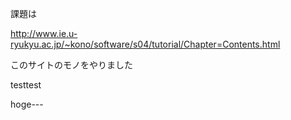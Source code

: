 課題は  

http://www.ie.u-ryukyu.ac.jp/~kono/software/s04/tutorial/Chapter=Contents.html  

このサイトのモノをやりました 

testtest

hoge---

